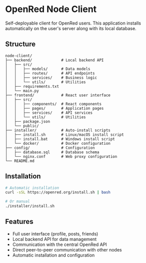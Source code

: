 # OpenRed Node Client

Self-deployable client for OpenRed users. This application installs automatically on the user's server along with its local database.

## Structure

```
node-client/
├── backend/             # Local backend API
│   ├── src/
│   │   ├── models/      # Data models
│   │   ├── routes/      # API endpoints
│   │   ├── services/    # Business logic
│   │   └── utils/       # Utilities
│   ├── requirements.txt
│   └── main.py
├── frontend/            # React user interface
│   ├── src/
│   │   ├── components/  # React components
│   │   ├── pages/       # Application pages
│   │   ├── services/    # API services
│   │   └── utils/       # Utilities
│   ├── package.json
│   └── public/
├── installer/           # Auto-install scripts
│   ├── install.sh       # Linux/macOS install script
│   ├── install.bat      # Windows install script
│   └── docker/          # Docker configuration
├── config/              # Configuration
│   ├── database.sql     # Database schema
│   └── nginx.conf       # Web proxy configuration
└── README.md
```

## Installation

```bash
# Automatic installation
curl -sSL https://openred.org/install.sh | bash

# Or manual
./installer/install.sh
```

## Features

- Full user interface (profile, posts, friends)
- Local backend API for data management
- Communication with the central OpenRed API
- Direct peer-to-peer communication with other nodes
- Automatic installation and configuration

